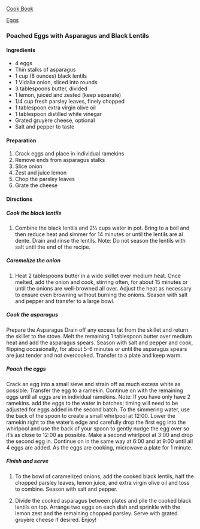 [Cook Book]()  

[Eggs](https://github.com/vmsmith/CookBook/blob/master/eggs.md)  

### Poached Eggs with Asparagus and Black Lentils  

#### Ingredients  

* 4 eggs  
* Thin stalks of asparagus  
* 1 cup (8 ounces) black lentils  
* 1 Vidalia onion, sliced into rounds  
* 3 tablespoons butter, divided  
* 1 lemon, juiced and zested (keep separate)  
* 1/4 cup fresh parsley leaves, finely chopped  
* 1 tablespoon extra virgin olive oil  
* 1 tablespoon distilled white vinegar  
* Grated gruyère cheese, optional  
* Salt and pepper to taste  

#### Preparation  

1. Crack eggs and place in individual ramekins  
2. Remove ends from asparagus stalks  
3. Slice onion  
4. Zest and juice lemon  
5. Chop the parsley leaves  
6. Grate the cheese  

#### Directions  

##### Cook the black lentils  

1. Combine the black lentils and 2½ cups water in pot. Bring to a boil and then reduce heat and simmer for 14 minutes or until the lentils are al dente. Drain and rinse the lentils. Note: Do not season the lentils with salt until the end of the recipe.

##### Caremelize the onion  

1. Heat 2 tablespoons butter in a wide skillet over medium heat. Once melted, add the onion and cook, stirring often, for about 15 minutes or until the onions are well-browned all over. Adjust the heat as necessary to ensure even browning without burning the onions. Season with salt and pepper and transfer to a large bowl.

##### Cook the asparagus  

Prepare the Asparagus Drain off any excess fat from the skillet and return the skillet to the stove. Melt the remaining 1 tablespoon butter over medium heat and add the asparagus spears. Season with salt and pepper and cook, flipping occasionally, for about 5-6 minutes or until the asparagus spears are just tender and not overcooked. Transfer to a plate and keep warm.

##### Poach the eggs

Crack an egg into a small sieve and strain off as much excess white as possible. Transfer the egg to a ramekin. Continue on with the remaining eggs until all eggs are in individual ramekins. Note: If you have only have 2 ramekins. add the eggs to the water in batches; timing will need to be adjusted for eggs added in the second batch.
To the simmering water, use the back of the spoon to create a small whirlpool at 12:00. Lower the ramekin right to the water’s edge and carefully drop the first egg into the whirlpool and use the back of your spoon to gently nudge the egg over so it’s as close to 12:00 as possible. Make a second whirlpool at 3:00 and drop the second egg in. Continue on in the same way at 6:00 and at 9:00 until all 4 eggs are added.
As the eggs are cooking, microwave a plate for 1 minute.

##### Finish and serve  

1. To the bowl of caramelized onions, add the cooked black lentils, half the chopped parsley leaves, lemon juice, and extra virgin olive oil and toss to combine. Season with salt and pepper.

2. Divide the cooked asparagus between plates and pile the cooked black lentils on top. Arrange two eggs on each dish and sprinkle with the lemon zest and the remaining chopped parsley. Serve with grated gruyère cheese if desired. Enjoy!
